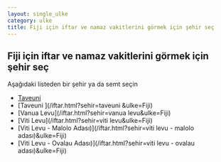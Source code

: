 ```yaml
---
layout: single_ulke
category: ulke
title: Fiji için iftar ve namaz vakitlerini görmek için şehir seç
---
```



## Fiji için iftar ve namaz vakitlerini görmek için şehir seç

Aşağıdaki listeden bir şehir ya da semt seçin


* [Taveuni](/iftar.html?sehir=taveuni&ulke=Fiji)
* [Taveuni ](/iftar.html?sehir=taveuni &ulke=Fiji)
* [Vanua Levu](/iftar.html?sehir=vanua levu&ulke=Fiji)
* [Viti Levu](/iftar.html?sehir=viti levu&ulke=Fiji)
* [Viti Levu - Malolo Adası)](/iftar.html?sehir=viti levu - malolo adası)&ulke=Fiji)
* [Viti Levu - Ovalau Adası)](/iftar.html?sehir=viti levu - ovalau adası)&ulke=Fiji)
